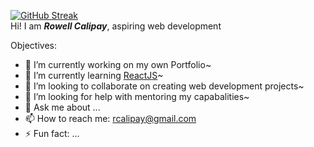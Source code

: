 [![GitHub Streak](https://streak-stats.demolab.com?user=crux16&theme=tokyonight&hide_border=true&border_radius=10&date_format=M%20j%5B%2C%20Y%5D&mode=weekly&card_width=500)](https://git.io/streak-stats)
<br />
Hi! I am <strong><i>Rowell Calipay</i></strong>, aspiring web development

Objectives:

- 🔭 I’m currently working on my own Portfolio~
- 🌱 I’m currently learning <a href="https://react.dev/learn" target="_target">ReactJS</a>~
- 👯 I’m looking to collaborate on creating web development projects~
- 🤔 I’m looking for help with mentoring my capabalities~
- 💬 Ask me about ...
- 📫 How to reach me: <a href="email:rcalipay">rcalipay@gmail.com</a>
- ⚡ Fun fact: ...
